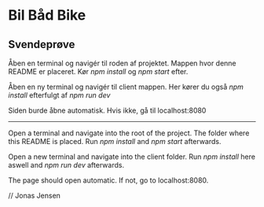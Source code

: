 # Bil Båd Bike

## Svendeprøve

Åben en terminal og navigér til roden af projektet. Mappen hvor denne README er placeret. Kør *npm install* og *npm start* efter.

Åben en ny terminal og navigér til client mappen. Her kører du også *npm install* efterfulgt af *npm run dev*

Siden burde åbne automatisk. Hvis ikke, gå til localhost:8080

-------------------------------

Open a terminal and navigate into the root of the project. The folder where this README is placed. Run  *npm install* and *npm start* afterwards.

Open a new terminal and navigate into the client folder. Run *npm install* here aswell and *npm run dev* afterwards.

The page should open automatic. If not, go to localhost:8080.

// Jonas Jensen
